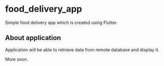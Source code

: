 # food_delivery_app

Simple food delivery app which is created using Flutter.

## About application

Application will be able to retrieve data from remote database and display it.

More soon.
